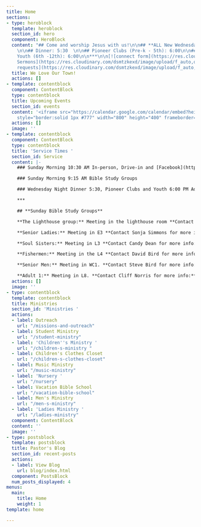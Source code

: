 ```yaml
---
title: Home
sections:
- type: heroblock
  template: heroblock
  section_id: hero
  component: HeroBlock
  content: "## Come and worship Jesus with us!\n\n## **ALL New Wednesday Programs**
    \n\n## Dinner: 5:30  \n\n## Pioneer Clubs (Pre-k - 5th): 6:00\n\n## Eagle Wings
    Youth (6th -12th): 6:00\n\n***\n\n[![connect form](https://res.cloudinary.com/dsmtzkexd/image/upload/f_auto,q_auto/v1598372533/DA446331-1DC1-4648-90D1-D3967A2C6F7A.png)](https://forms.gle/651RQkxsmr3C6CMV8)\n\n[![gospel](https://res.cloudinary.com/dsmtzkexd/image/upload/q_auto:good/v1607537160/IMG_2359.png)](/gospel)\n\n[![Recent
    Sermons](https://res.cloudinary.com/dsmtzkexd/image/upload/f_auto,q_auto/v1598372543/DACB6D80-3F77-464C-A131-6D3E28F7BADF.png)](https://www.facebook.com/groups/FBCBronson/)\n\n[![Prayer
    requests](https://res.cloudinary.com/dsmtzkexd/image/upload/f_auto,q_auto/v1598372534/EA3605CB-5160-466C-9164-C8644F5E9D7F.png)](https://forms.gle/duinCZesEGRo8xDs9)\n\n[![Newsletter](https://res.cloudinary.com/dsmtzkexd/image/upload/f_auto,q_auto/v1598372529/1868F6AE-3E24-4421-B9FD-C60AB0D0064F.png)](/images/heartbeat.pdf)"
  title: We Love Our Town!
  actions: []
- template: contentblock
  component: ContentBlock
  type: contentblock
  title: Upcoming Events
  section_id: events
  content: '<iframe src="https://calendar.google.com/calendar/embed?height=400&amp;wkst=1&amp;bgcolor=%234285F4&amp;ctz=America%2FNew_York&amp;src=cjEwZTRrM3AzN21hMG81cHJqcmg1aGVyZ3NAZ3JvdXAuY2FsZW5kYXIuZ29vZ2xlLmNvbQ&amp;src=ZW4udXNhI2hvbGlkYXlAZ3JvdXAudi5jYWxlbmRhci5nb29nbGUuY29t&amp;color=%23C0CA33&amp;color=%230B8043&amp;title=Upcoming%20Events&amp;showTz=0&amp;showCalendars=0&amp;mode=AGENDA"
    style="border:solid 1px #777" width="800" height="400" frameborder="0" scrolling="no"></iframe>'
  actions: []
  image: ''
- template: contentblock
  component: ContentBlock
  type: contentblock
  title: 'Service Times '
  section_id: Service
  content: |-
    ### Sunday Morning 10:30 AM In-person, Drive-in and [Facebook](https://www.facebook.com/groups/FBCBronson/)

    ### Sunday Morning 9:15 AM Bible Study Groups

    ### Wednesday Night Dinner 5:30, Pioneer Clubs and Youth 6:00 PM Adults 6:30 PM

    ***

    ## **Sunday Bible Study Groups**

    **The Lighthouse group:** Meeting in the lighthouse room **Contact Danny Sprague for more info:** 352-221-4847

    **Senior Ladies:** Meeting in E3 **Contact Sonja Simmons for more info:** 352-538-0398

    **Soul Sisters:** Meeting in L3 **Contact Candy Dean for more info:** 352-214-0015

    **Fishermen:** Meeting in the L4 **Contact David Bird for more info:** 352-572-2674

    **Senior Men:** Meeting in WC1. **Contact Steve Bird for more info:** 352-817-4711

    **Adult 1:** Meeting in L8. **Contact Cliff Norris for more info:** 352-538-7609
  actions: []
  image: ''
- type: contentblock
  template: contentblock
  title: Ministries
  section_id: 'Ministries '
  actions:
  - label: Outreach
    url: "/missions-and-outreach"
  - label: Student Ministry
    url: "/student-ministry"
  - label: 'Children''s Ministry '
    url: "/children-s-ministry "
  - label: Children's Clothes Closet
    url: "/children-s-clothes-closet"
  - label: Music Ministry
    url: "/music-ministry"
  - label: 'Nursery '
    url: "/nursery"
  - label: Vacation Bible School
    url: "/vacation-bible-school"
  - label: Men's Ministry
    url: "/men-s-ministry"
  - label: 'Ladies Ministry '
    url: "/ladies-ministry"
  component: ContentBlock
  content: ''
  image: ''
- type: postsblock
  template: postsblock
  title: Pastor's Blog
  section_id: recent-posts
  actions:
  - label: View Blog
    url: blog/index.html
  component: PostsBlock
  num_posts_displayed: 4
menus:
  main:
    title: Home
    weight: 1
template: home

---
```

